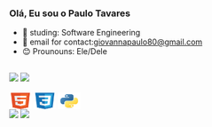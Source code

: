 ### Olá, Eu sou o Paulo Tavares

- 🌱 studing: Software Engineering
- 📩 email for contact:giovannapaulo80@gmail.com
- 😊 Prounouns: Ele/Dele
##
<div>
 <img heigh="180cm" src="https://github-readme-stats.vercel.app/api?username=paulotavaresf&show_icons=true&theme=dark&include_all_commits=true&count_private=true"/>
 <img heigh="180cm" src="https://github-readme-stats.vercel.app/api/top-langs/?username=paulotavaresf&layout=compact&langs_count=16&theme=dark"/>
</div>

 <div style="display: inline_block"><br>
  <img align="center" alt="Rafa-HTML" height="30" width="40" src="https://raw.githubusercontent.com/devicons/devicon/master/icons/html5/html5-original.svg">
  <img align="center" alt="Rafa-CSS" height="30" width="40" src="https://raw.githubusercontent.com/devicons/devicon/master/icons/css3/css3-original.svg">
  <img align="center" alt="Rafa-Python" height="30" width="40" src="https://raw.githubusercontent.com/devicons/devicon/master/icons/python/python-original.svg">
</div>

<div>
  <a href="https://instagram.com/_paulotavaresf_" target="_blank"><img src="https://img.shields.io/badge/-Instagram-%23E4405F?style=for-the-badge&logo=instagram&logoColor=white" target="_blank"></a>
  <a href="https://discord.com/channels/@paulotavaresf" target="_blank"><img src="https://img.shields.io/badge/Discord-7289DA?style=for-the-badge&logo=discord&logoColor=white" target="_blank"></a> 
</div>
 
